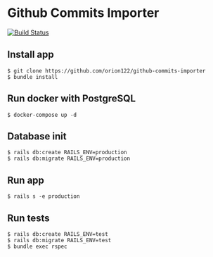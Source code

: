 # Github Commits Importer
[![Build Status](https://travis-ci.org/orion122/github-commits-importer.svg?branch=master)](https://travis-ci.org/orion122/github-commits-importer)

## Install app
```
$ git clone https://github.com/orion122/github-commits-importer
$ bundle install
```

## Run docker with PostgreSQL
`$ docker-compose up -d`

## Database init
```
$ rails db:create RAILS_ENV=production
$ rails db:migrate RAILS_ENV=production
```

## Run app
`$ rails s -e production`

## Run tests
```
$ rails db:create RAILS_ENV=test
$ rails db:migrate RAILS_ENV=test
$ bundle exec rspec
```